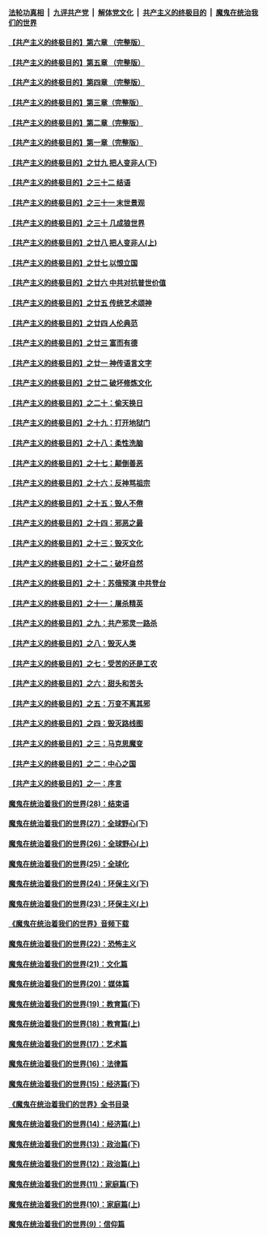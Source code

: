 ####  [法轮功真相](../../../../basic/blob/master/README.md?t=05241201) &nbsp;|&nbsp; [九评共产党](../../../../9ping.md/blob/master/README.md?t=05241201) &nbsp;|&nbsp; [解体党文化](../../../../jtdwh.md/blob/master/README.md?t=05241201)  &nbsp;|&nbsp; [共产主义的终极目的](../../../../gczydzjmd.md/blob/master/README.md?t=05241201) &nbsp;|&nbsp; [魔鬼在统治我们的世界](../../../../mgztzwmdsj.md/blob/master/README.md?t=05241201) 

#### [【共产主义的终极目的】第六章 （完整版）](../pages/nsc422/n11428913.md?t=05241201) 

#### [【共产主义的终极目的】第五章 （完整版）](../pages/nsc422/n11428912.md?t=05241201) 

#### [【共产主义的终极目的】第四章 （完整版）](../pages/nsc422/n11428907.md?t=05241201) 

#### [【共产主义的终极目的】第三章（完整版）](../pages/nsc422/n11428848.md?t=05241201) 

#### [【共产主义的终极目的】第二章（完整版）](../pages/nsc422/n11428831.md?t=05241201) 

#### [【共产主义的终极目的】第一章（完整版）](../pages/nsc422/n11417651.md?t=05241201) 

#### [【共产主义的终极目的】之廿九 把人变非人(下)](../pages/nsc422/n11344140.md?t=05241201) 

#### [【共产主义的终极目的】之三十二 结语](../pages/nsc422/n11360535.md?t=05241201) 

#### [【共产主义的终极目的】之三十一 末世景观](../pages/nsc422/n11351129.md?t=05241201) 

#### [【共产主义的终极目的】之三十 几成狼世界](../pages/nsc422/n11348280.md?t=05241201) 

#### [【共产主义的终极目的】之廿八 把人变非人(上)](../pages/nsc422/n11340492.md?t=05241201) 

#### [【共产主义的终极目的】之廿七 以恨立国](../pages/nsc422/n11336944.md?t=05241201) 

#### [【共产主义的终极目的】之廿六 中共对抗普世价值](../pages/nsc422/n11324785.md?t=05241201) 

#### [【共产主义的终极目的】之廿五 传统艺术颂神](../pages/nsc422/n11296396.md?t=05241201) 

#### [【共产主义的终极目的】之廿四 人伦典范](../pages/nsc422/n11296397.md?t=05241201) 

#### [【共产主义的终极目的】之廿三 富而有德](../pages/nsc422/n11283598.md?t=05241201) 

#### [【共产主义的终极目的】之廿一 神传语言文字](../pages/nsc422/n11263265.md?t=05241201) 

#### [【共产主义的终极目的】之廿二 破坏修炼文化](../pages/nsc422/n11245728.md?t=05241201) 

#### [【共产主义的终极目的】之二十：偷天换日](../pages/nsc422/n11238846.md?t=05241201) 

#### [【共产主义的终极目的】之十九：打开地狱门](../pages/nsc422/n11206376.md?t=05241201) 

#### [【共产主义的终极目的】之十八：柔性洗脑](../pages/nsc422/n11199994.md?t=05241201) 

#### [【共产主义的终极目的】之十七：颠倒善恶](../pages/nsc422/n11179782.md?t=05241201) 

#### [【共产主义的终极目的】之十六：反神骂祖宗](../pages/nsc422/n11166798.md?t=05241201) 

#### [【共产主义的终极目的】之十五：毁人不倦](../pages/nsc422/n11166792.md?t=05241201) 

#### [【共产主义的终极目的】之十四：邪恶之最](../pages/nsc422/n11150249.md?t=05241201) 

#### [【共产主义的终极目的】之十三：毁灭文化](../pages/nsc422/n11135227.md?t=05241201) 

#### [【共产主义的终极目的】之十二：破坏自然](../pages/nsc422/n11135214.md?t=05241201) 

#### [【共产主义的终极目的】之十：苏俄预演 中共登台](../pages/nsc422/n11118424.md?t=05241201) 

#### [【共产主义的终极目的】之十一：屠杀精英](../pages/nsc422/n11118442.md?t=05241201) 

#### [【共产主义的终极目的】之九：共产邪灵一路杀](../pages/nsc422/n11114139.md?t=05241201) 

#### [【共产主义的终极目的】之八：毁灭人类](../pages/nsc422/n11108503.md?t=05241201) 

#### [【共产主义的终极目的】之七：受苦的还是工农](../pages/nsc422/n11101809.md?t=05241201) 

#### [【共产主义的终极目的】之六：甜头和苦头](../pages/nsc422/n11096971.md?t=05241201) 

#### [【共产主义的终极目的】之五：万变不离其邪](../pages/nsc422/n11091285.md?t=05241201) 

#### [【共产主义的终极目的】之四：毁灭路线图](../pages/nsc422/n11086284.md?t=05241201) 

#### [【共产主义的终极目的】之三：马克思魔变](../pages/nsc422/n11061941.md?t=05241201) 

#### [【共产主义的终极目的】之二：中心之国](../pages/nsc422/n11047728.md?t=05241201) 

#### [【共产主义的终极目的】之一：序言](../pages/nsc422/n11086077.md?t=05241201) 

#### [魔鬼在统治着我们的世界(28)：结束语](../pages/nsc422/n10936246.md?t=05241201) 

#### [魔鬼在统治着我们的世界(27)：全球野心(下)](../pages/nsc422/n10928319.md?t=05241201) 

#### [魔鬼在统治着我们的世界(26)：全球野心(上)](../pages/nsc422/n10900318.md?t=05241201) 

#### [魔鬼在统治着我们的世界(25)：全球化](../pages/nsc422/n10788205.md?t=05241201) 

#### [魔鬼在统治着我们的世界(24)：环保主义(下)](../pages/nsc422/n10695307.md?t=05241201) 

#### [魔鬼在统治着我们的世界(23)：环保主义(上)](../pages/nsc422/n10688613.md?t=05241201) 

#### [《魔鬼在统治着我们的世界》音频下载](../pages/nsc422/n10635553.md?t=05241201) 

#### [魔鬼在统治着我们的世界(22)：恐怖主义](../pages/nsc422/n10614727.md?t=05241201) 

#### [魔鬼在统治着我们的世界(21)：文化篇](../pages/nsc422/n10597706.md?t=05241201) 

#### [魔鬼在统治着我们的世界(20)：媒体篇](../pages/nsc422/n10586579.md?t=05241201) 

#### [魔鬼在统治着我们的世界(19)：教育篇(下)](../pages/nsc422/n10564808.md?t=05241201) 

#### [魔鬼在统治着我们的世界(18)：教育篇(上)](../pages/nsc422/n10526970.md?t=05241201) 

#### [魔鬼在统治着我们的世界(17)：艺术篇](../pages/nsc422/n10499093.md?t=05241201) 

#### [魔鬼在统治着我们的世界(16)：法律篇](../pages/nsc422/n10485969.md?t=05241201) 

#### [魔鬼在统治着我们的世界(15)：经济篇(下)](../pages/nsc422/n10469975.md?t=05241201) 

#### [《魔鬼在统治着我们的世界》全书目录](../pages/nsc422/n10464261.md?t=05241201) 

#### [魔鬼在统治着我们的世界(14)：经济篇(上)](../pages/nsc422/n10457370.md?t=05241201) 

#### [魔鬼在统治着我们的世界(13)：政治篇(下)](../pages/nsc422/n10448270.md?t=05241201) 

#### [魔鬼在统治着我们的世界(12)：政治篇(上)](../pages/nsc422/n10444576.md?t=05241201) 

#### [魔鬼在统治着我们的世界(11)：家庭篇(下)](../pages/nsc422/n10440961.md?t=05241201) 

#### [魔鬼在统治着我们的世界(10)：家庭篇(上)](../pages/nsc422/n10435448.md?t=05241201) 

#### [魔鬼在统治着我们的世界(9)：信仰篇](../pages/nsc422/n10432159.md?t=05241201) 

